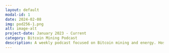 ```yaml
---
layout: default
modal-id: 1
date: 2024-02-08
img: pod256-1.png
alt: image-alt
project-date: January 2023 - Current
category: Bitcoin Mining Podcast
description: A weekly podcast focused on Bitcoin mining and energy. Hosted by <a href="https://twitter.com/bitkite"><font color="organe">Rod</font></a> and <a href="https://twitter.com/econoalchemist"><font color="orange">econoalchemist</font></a>. You can find all the Pod256 episodes <a href="https://podcastindex.org/podcast/5876654"><font color="orange">here</font></a>.
---
```

